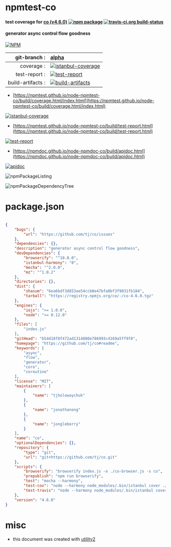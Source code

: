 # npmtest-co

#### test coverage for  [co (v4.6.0)](https://github.com/tj/co#readme)  [![npm package](https://img.shields.io/npm/v/npmtest-co.svg?style=flat-square)](https://www.npmjs.org/package/npmtest-co) [![travis-ci.org build-status](https://api.travis-ci.org/npmtest/node-npmtest-co.svg)](https://travis-ci.org/npmtest/node-npmtest-co)

#### generator async control flow goodness

[![NPM](https://nodei.co/npm/co.png?downloads=true&downloadRank=true&stars=true)](https://www.npmjs.com/package/co)

| git-branch : | [alpha](https://github.com/npmtest/node-npmtest-co/tree/alpha)|
|--:|:--|
| coverage : | [![istanbul-coverage](https://npmtest.github.io/node-npmtest-co/build/coverage.badge.svg)](https://npmtest.github.io/node-npmtest-co/build/coverage.html/index.html)|
| test-report : | [![test-report](https://npmtest.github.io/node-npmtest-co/build/test-report.badge.svg)](https://npmtest.github.io/node-npmtest-co/build/test-report.html)|
| build-artifacts : | [![build-artifacts](https://npmtest.github.io/node-npmtest-co/glyphicons_144_folder_open.png)](https://github.com/npmtest/node-npmtest-co/tree/gh-pages/build)|

- [https://npmtest.github.io/node-npmtest-co/build/coverage.html/index.html](https://npmtest.github.io/node-npmtest-co/build/coverage.html/index.html)

[![istanbul-coverage](https://npmtest.github.io/node-npmtest-co/build/screenCapture.buildCi.browser.%252Ftmp%252Fbuild%252Fcoverage.lib.html.png)](https://npmtest.github.io/node-npmtest-co/build/coverage.html/index.html)

- [https://npmtest.github.io/node-npmtest-co/build/test-report.html](https://npmtest.github.io/node-npmtest-co/build/test-report.html)

[![test-report](https://npmtest.github.io/node-npmtest-co/build/screenCapture.buildCi.browser.%252Ftmp%252Fbuild%252Ftest-report.html.png)](https://npmtest.github.io/node-npmtest-co/build/test-report.html)

- [https://npmdoc.github.io/node-npmdoc-co/build/apidoc.html](https://npmdoc.github.io/node-npmdoc-co/build/apidoc.html)

[![apidoc](https://npmdoc.github.io/node-npmdoc-co/build/screenCapture.buildCi.browser.%252Ftmp%252Fbuild%252Fapidoc.html.png)](https://npmdoc.github.io/node-npmdoc-co/build/apidoc.html)

![npmPackageListing](https://npmtest.github.io/node-npmtest-co/build/screenCapture.npmPackageListing.svg)

![npmPackageDependencyTree](https://npmtest.github.io/node-npmtest-co/build/screenCapture.npmPackageDependencyTree.svg)



# package.json

```json

{
    "bugs": {
        "url": "https://github.com/tj/co/issues"
    },
    "dependencies": {},
    "description": "generator async control flow goodness",
    "devDependencies": {
        "browserify": "^10.0.0",
        "istanbul-harmony": "0",
        "mocha": "^2.0.0",
        "mz": "^1.0.2"
    },
    "directories": {},
    "dist": {
        "shasum": "6ea6bdf3d853ae54ccb8e47bfa0bf3f9031fb184",
        "tarball": "https://registry.npmjs.org/co/-/co-4.6.0.tgz"
    },
    "engines": {
        "iojs": ">= 1.0.0",
        "node": ">= 0.12.0"
    },
    "files": [
        "index.js"
    ],
    "gitHead": "b54d18f8f472ad1314800e786993c4169a5ff9f8",
    "homepage": "https://github.com/tj/co#readme",
    "keywords": [
        "async",
        "flow",
        "generator",
        "coro",
        "coroutine"
    ],
    "license": "MIT",
    "maintainers": [
        {
            "name": "tjholowaychuk"
        },
        {
            "name": "jonathanong"
        },
        {
            "name": "jongleberry"
        }
    ],
    "name": "co",
    "optionalDependencies": {},
    "repository": {
        "type": "git",
        "url": "git+https://github.com/tj/co.git"
    },
    "scripts": {
        "browserify": "browserify index.js -o ./co-browser.js -s co",
        "prepublish": "npm run browserify",
        "test": "mocha --harmony",
        "test-cov": "node --harmony node_modules/.bin/istanbul cover ./node_modules/.bin/_mocha -- --reporter dot",
        "test-travis": "node --harmony node_modules/.bin/istanbul cover ./node_modules/.bin/_mocha --report lcovonly -- --reporter dot"
    },
    "version": "4.6.0"
}
```



# misc
- this document was created with [utility2](https://github.com/kaizhu256/node-utility2)
